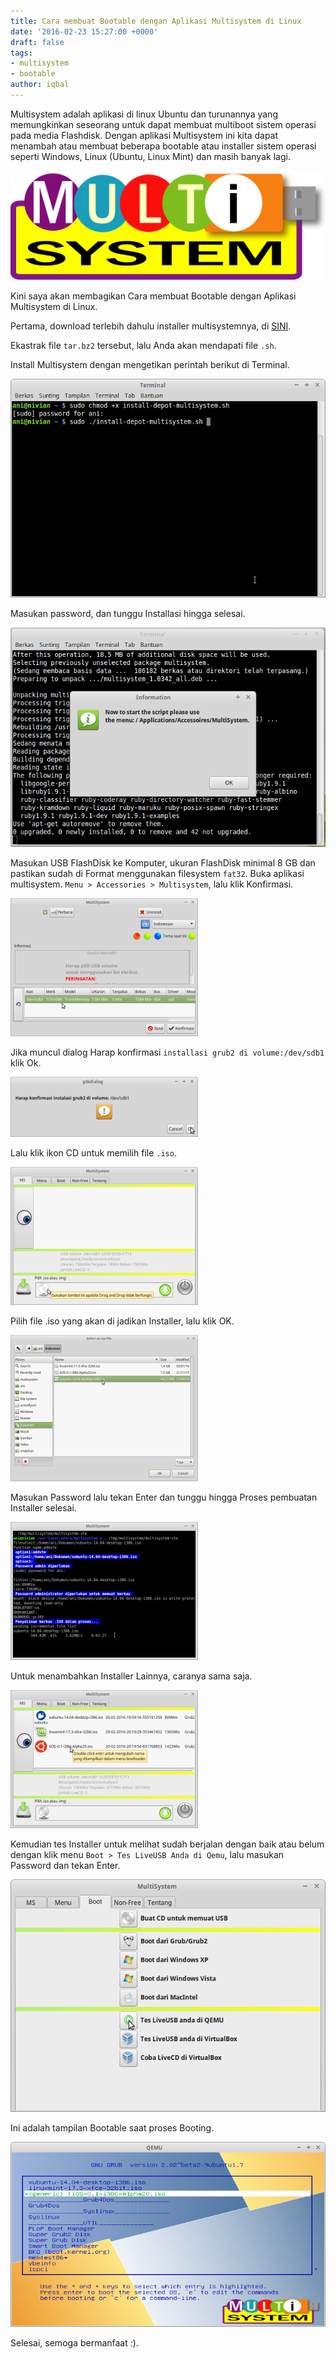 ```yaml
---
title: Cara membuat Bootable dengan Aplikasi Multisystem di Linux
date: '2016-02-23 15:27:00 +0000'
draft: false
tags:
- multisystem
- bootable
author: iqbal
---
```


Multisystem adalah aplikasi di linux Ubuntu dan turunannya yang memungkinkan seseorang untuk dapat membuat multiboot sistem operasi pada media Flashdisk. Dengan aplikasi Multisystem ini kita dapat menambah atau membuat beberapa bootable atau installer sistem operasi seperti Windows, Linux (Ubuntu, Linux Mint) dan masih banyak lagi.

![Multisystem](/assets/images/images-old/2016/multisystem.png)

Kini saya akan membagikan Cara membuat Bootable dengan Aplikasi Multisystem di Linux.

Pertama, download terlebih dahulu installer multisystemnya, di [SINI](http://idsly.com/EjGo59PM).

Ekastrak file `tar.bz2` tersebut, lalu Anda akan mendapati file `.sh`.

Install Multisystem dengan mengetikan perintah berikut di Terminal.

![Installasi 1](/assets/images/images-old/2016/multisystem_1.png)

Masukan password, dan tunggu Installasi hingga selesai.

![Installasi Selesai](/assets/images/images-old/2016/multisystem_2.png)

Masukan USB FlashDisk ke Komputer, ukuran FlashDisk minimal 8 GB dan pastikan sudah di Format menggunakan filesystem `fat32`.
Buka aplikasi multisystem. `Menu > Accessories > Multisystem`, lalu klik Konfirmasi.

![Interface](/assets/images/images-old/2016/multisystem_3.png)

Jika muncul dialog Harap konfirmasi `installasi grub2 di volume:/dev/sdb1` klik Ok.

![Installasi Grub2](/assets/images/images-old/2016/multisystem_4.png)

Lalu klik ikon CD untuk memilih file `.iso`.

![Memilih File .iso](/assets/images/images-old/2016/multisystem-5.png)

Pilih file .iso yang akan di jadikan Installer, lalu klik OK.

![Pilih File](/assets/images/images-old/2016/multisystem-6.png)

Masukan Password lalu tekan Enter dan tunggu hingga Proses pembuatan Installer selesai.

![Masukan Password](/assets/images/images-old/2016/multisystem-7.png)

Untuk menambahkan Installer Lainnya, caranya sama saja.

![Multisystem](/assets/images/images-old/2016/multisystem-8.png)

Kemudian tes Installer untuk melihat sudah berjalan dengan baik atau belum dengan klik menu `Boot > Tes LiveUSB Anda di Qemu`, lalu masukan Password dan tekan Enter.

![Password Again](/assets/images/images-old/2016/multisystem-9.png)

Ini adalah tampilan Bootable saat proses Booting.

![Tampilan Bootable](/assets/images/images-old/2016/multisystem-10.png)


Selesai, semoga bermanfaat :).
